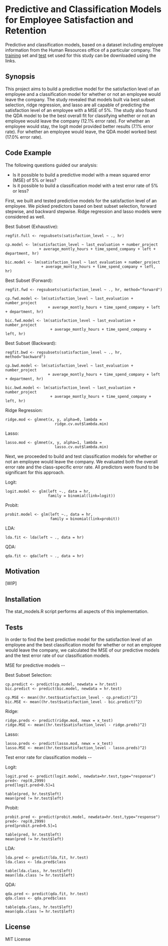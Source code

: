 # Predictive and Classification Models for Employee Satisfaction and Retention

Predictive and classification models, based on a dataset including employee information from the Human Resources office of a particular company. The [training](https://raw.githubusercontent.com/luisra/stat-models/master/HR_train.csv) set and [test](https://raw.githubusercontent.com/luisra/stat-models/master/HR_test.csv) set used for this study can be downloaded using the links.

## Synopsis

This project aims to build a predictive model for the satisfaction level of an employee and a classification model for whether or not an employee would leave the company. The study revealed that models built via best subset selection, ridge regression, and lasso are all capable of predicting the satisfaction level of an employee with a MSE of 5%. The study also found the QDA model to be the best overall fit for classifying whether or not an employee would leave the company (12.1% error rate). For whether an employee would stay, the logit model provided better results (7.1% error rate). For whether an employee would leave, the QDA model worked best (17.0% error rate).

## Code Example

The following questions guided our analysis:
* Is it possible to build a predictive model with a mean squared error (MSE) of 5% or less?
* Is it possible to build a classification model with a test error rate of 5% or less?

First, we built and tested predictive models for the satisfaction level of an employee. We picked predictors based on best subset selection, forward stepwise, and backward stepwise. Ridge regression and lasso models were considered as well.

Best Subset (Exhaustive): 
```
regfit.full <- regsubsets(satisfaction_level ~ ., hr)

cp.model <- lm(satisfaction_level ~ last_evaluation + number_project
               + average_montly_hours + time_spend_company + left + department, hr)

bic.model <- lm(satisfaction_level ~ last_evaluation + number_project
                + average_montly_hours + time_spend_company + left, hr)
```

Best Subset (Forward):
```
regfit.fwd <- regsubsets(satisfaction_level ~ ., hr, method="forward")

cp.fwd.model <- lm(satisfaction_level ~ last_evaluation + number_project
                   + average_montly_hours + time_spend_company + left + department, hr)

bic.fwd.model <- lm(satisfaction_level ~ last_evaluation + number_project
                    + average_montly_hours + time_spend_company + left, hr)
```

Best Subset (Backward): 
```
regfit.bwd <- regsubsets(satisfaction_level ~ ., hr, method="backward")

cp.bwd.model <- lm(satisfaction_level ~ last_evaluation + number_project
                   + average_montly_hours + time_spend_company + left + department, hr)

bic.bwd.model <- lm(satisfaction_level ~ last_evaluation + number_project
                    + average_montly_hours + time_spend_company + left, hr)
```

Ridge Regression:
```
ridge.mod <- glmnet(x, y, alpha=0, lambda =
                      ridge.cv.out$lambda.min)
```

Lasso:
```
lasso.mod <- glmnet(x, y, alpha=1, lambda =
                      lasso.cv.out$lambda.min)
```

Next, we proceeded to build and test classification models for whether or not an employee would leave the company. We evaluated both the overall error rate and the class-specific error rate. All predictors were found to be significant for this approach.

Logit:
```
logit.model <- glm(left ~., data = hr, 
                   family = binomial(link=logit))
```

Probit:
```
probit.model <- glm(left ~., data = hr, 
                    family = binomial(link=probit))
```

LDA:
```
lda.fit <- lda(left ~ ., data = hr) 
```

QDA:
```
qda.fit <- qda(left ~ ., data = hr) 
```

## Motivation

[WIP]

## Installation

The stat_models.R script performs all aspects of this implementation.

## Tests

In order to find the best predictive model for the satisfaction level of an employee and the best classification model for whether or not an employee would leave the company, we calculated the MSE of our predictive models and the test error rate of our classification models.

MSE for predictive models --

Best Subset Selection:
```
cp.predict <- predict(cp.model, newdata = hr.test) 
bic.predict <- predict(bic.model, newdata = hr.test)

cp.MSE <- mean((hr.test$satisfaction_level - cp.predict)^2) 
bic.MSE <- mean((hr.test$satisfaction_level - bic.predict)^2)
```

Ridge:
```
ridge.preds <- predict(ridge.mod, newx = x_test)
ridge.MSE <- mean((hr.test$satisfaction_level - ridge.preds)^2)
```

Lasso:
```
lasso.preds <- predict(lasso.mod, newx = x_test)
lasso.MSE <- mean((hr.test$satisfaction_level - lasso.preds)^2)
```

Test error rate for classification models --

Logit:
```
logit.pred <- predict(logit.model, newdata=hr.test,type="response")
pred<- rep(0,2999) 
pred[logit.pred>0.5]=1

table(pred, hr.test$left)
mean(pred != hr.test$left)
```

Probit:
```
probit.pred <- predict(probit.model, newdata=hr.test,type="response")
pred<- rep(0,2999) 
pred[probit.pred>0.5]=1

table(pred, hr.test$left)
mean(pred != hr.test$left)
```

LDA:
```
lda.pred <- predict(lda.fit, hr.test)
lda.class <- lda.pred$class

table(lda.class, hr.test$left)
mean(lda.class != hr.test$left)
```

QDA:
```
qda.pred <- predict(qda.fit, hr.test)
qda.class <- qda.pred$class

table(qda.class, hr.test$left)
mean(qda.class != hr.test$left)
```

## License

MIT License
